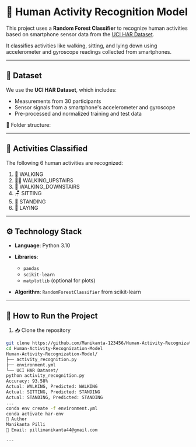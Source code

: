 # 🧠 Human Activity Recognition Model

This project uses a **Random Forest Classifier** to recognize human activities based on smartphone sensor data from the [UCI HAR Dataset](https://archive.ics.uci.edu/ml/datasets/human+activity+recognition+using+smartphones).

It classifies activities like walking, sitting, and lying down using accelerometer and gyroscope readings collected from smartphones.

---


## 📁 Dataset

We use the **UCI HAR Dataset**, which includes:

- Measurements from 30 participants
- Sensor signals from a smartphone's accelerometer and gyroscope
- Pre-processed and normalized training and test data

📂 Folder structure:

---

## 🧪 Activities Classified

The following 6 human activities are recognized:

1. 🚶 WALKING  
2. 🧗‍♂️ WALKING_UPSTAIRS  
3. 🧎 WALKING_DOWNSTAIRS  
4. 🪑 SITTING  
5. 🧍 STANDING  
6. 🛌 LAYING  

---

## ⚙️ Technology Stack

- **Language**: Python 3.10  
- **Libraries**:
  - `pandas`
  - `scikit-learn`
  - `matplotlib` (optional for plots)

- **Algorithm**: `RandomForestClassifier` from scikit-learn

---

## 🚀 How to Run the Project

1. 📥 Clone the repository

```bash
git clone https://github.com/Manikanta-123456/Human-Activity-Recognization-Model.git
cd Human-Activity-Recognization-Model
Human-Activity-Recognization-Model/
├── activity_recognition.py
├── environment.yml
└── UCI HAR Dataset/
python activity_recognition.py
Accuracy: 93.58%
Actual: WALKING, Predicted: WALKING
Actual: SITTING, Predicted: STANDING
Actual: STANDING, Predicted: STANDING
...
conda env create -f environment.yml
conda activate har-env
👤 Author
Manikanta Pilli
📧 Email: pillimanikanta44@gmail.com

---

